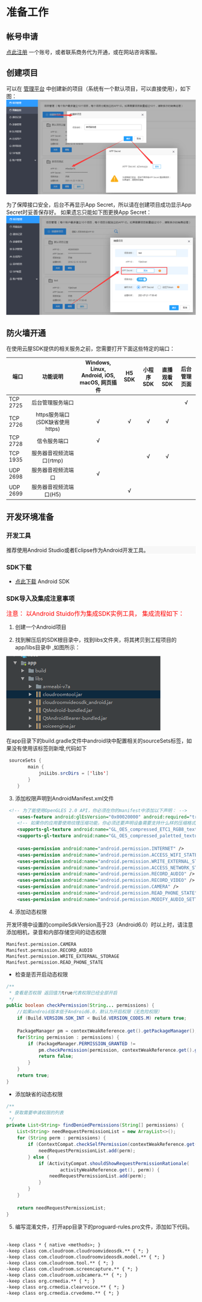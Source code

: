 
# 准备工作

## 帐号申请

[点此注册](https://sdk.cloudroom.com/mgr_sdk/register.html) 一个账号，或者联系商务代为开通，或在网站咨询客服。

<h2 id=getappid>创建项目</h2>


可以在 [管理平台](https://sdk.cloudroom.com/mgr_sdk/) 中创建新的项目（系统有一个默认项目，可以直接使用），如下图：
![GetAPPID](./images/getAppID.png)

为了保障接口安全，后台不再显示App Secret，所以请在创建项目成功显示App Secret时妥善保存好。 如果遗忘只能如下图更换App Secret：
![ChangeAppSecret](./images/ChangeAppSecret.png)


<h2 id=fireWallSettings>防火墙开通</h2>

在使用云屋SDK提供的相关服务之前，您需要打开下面这些特定的端口：

<table border=0 cellpadding=0 cellspacing=0 style='border-collapse:collapse;table-layout:fixed;'>
    <thead>
        <tr >
            <th style='width:12%;text-align:center'>端口</th>
            <th style='width:25%;text-align:center'>功能说明</th>
            <th style='width:23%;text-align:center'>Windows, Linux, Android, iOS, macOS, 网页插件</th>
            <th style='width:10%;text-align:center'>H5 SDK</th>
            <th style='width:10%;text-align:center'>小程序SDK</th>
            <th style='width:10%;text-align:center'>直播观看SDK</th>
            <th style='width:10%;text-align:center'>后台管理页面</th>
        </tr>
    </thead>
    <tbody>
    <tr>
        <td>TCP 2725</td>
        <td style='text-align:center'>后台管理服务端口</td>
        <td></td>
        <td></td>
        <td></td>
        <td></td>
        <td style='text-align:center'>√</td>
    </tr>
    <tr>
        <td>TCP 2726</td>
        <td style='text-align:center'>https服务端口<br />(SDK缺省使用https)
        </td>
        <td style='text-align:center'>√</td>
        <td style='text-align:center'>√</td>
        <td style='text-align:center'>√</td>
        <td style='text-align:center'>√</td>
        <td style='text-align:center'></td>
    </tr>
    <tr>
        <td>TCP 2728</td>
        <td style='text-align:center'>信令服务端口</td>
        <td style='text-align:center'>√</td>
        <td style='text-align:center'></td>
        <td style='text-align:center'></td>
        <td style='text-align:center'></td>
        <td style='text-align:center'></td>
    </tr>
    <tr>
        <td>TCP 1935</td>
        <td style='text-align:center'>服务器音视频流端口(rtmp)</td>
        <td></td>
        <td></td>
        <td style='text-align:center'>√</td>
        <td style='text-align:center'>√</td>
        <td style='text-align:center'></td>
    </tr>
    <tr>
        <td>UDP 2698</td>
        <td style='text-align:center'>服务器音视频流端口</td>
        <td style='text-align:center'>√</td>
        <td></td>
        <td></td>
        <td></td>
        <td></td>
    </tr>
    <tr>
        <td>UDP 2699</td>
        <td style='text-align:center'>服务器音视频流端口(H5)</td>
        <td></td>
        <td style='text-align:center'>√</td>
        <td></td>
        <td></td>
        <td></td>
    </tr>    
    </tbody>
</table>

<h2 id=beforeDev>开发环境准备</h2>

### 开发工具

<p style="width:100%;background:#f7f7f7;">推荐使用Android Studio或者Eclipse作为Android开发工具。</p>

### SDK下载

- [点此下载](https://sdk.cloudroom.com/pages/download#sdk) Android SDK

### SDK导入及集成注意事项

<font size="3" color="red">注意： 以Android Stuido作为集成SDK实例工具， 集成流程如下：</font>

1. 创建一个Android项目

2. 找到解压后的SDK根目录中，找到libs文件夹，将其拷贝到工程项目的app/libs目录中 ,如图所示：

![An image](./images/sdk_configuration_1.png)

在app目录下的build.gradle文件中android块中配置相关的sourceSets标签，如果没有使用该标签则新增,代码如下

``` java
 sourceSets {
        main {
            jniLibs.srcDirs = ['libs']
        }
    }
```

3. 添加权限声明到AndroidManifest.xml文件

``` xml
 <!-- 为了能使用OpenGLES 2.0 API，你必须在你的manifest中添加以下声明： -->
    <uses-feature android:glEsVersion="0x00020000" android:required="true" />
    <!-- 如果你的应用要使用纹理压缩功能，你必须还要声明设备需要支持什么样的压缩格式 -->
    <supports-gl-texture android:name="GL_OES_compressed_ETC1_RGB8_texture" />
    <supports-gl-texture android:name="GL_OES_compressed_paletted_texture" />

    <uses-permission android:name="android.permission.INTERNET" />
    <uses-permission android:name="android.permission.ACCESS_WIFI_STATE" />
    <uses-permission android:name="android.permission.WRITE_EXTERNAL_STORAGE" />
    <uses-permission android:name="android.permission.ACCESS_NETWORK_STATE" />
    <uses-permission android:name="android.permission.RECORD_AUDIO" />
    <uses-permission android:name="android.permission.RECORD_VIDEO" />
    <uses-permission android:name="android.permission.CAMERA" />
    <uses-permission android:name="android.permission.READ_PHONE_STATE" />
	<uses-permission android:name="android.permission.MODIFY_AUDIO_SETTINGS" />

``` 

4. 添加动态权限

开发环境中设置的compileSdkVersion高于23（Android6.0）时以上时，请注意添加相机，录音和内部存储空间的动态权限
</br>
	
```
Manifest.permission.CAMERA
Manifest.permission.RECORD_AUDIO
Manifest.permission.WRITE_EXTERNAL_STORAGE
Manifest.permission.READ_PHONE_STATE
```

+ 检查是否开启动态权限

```java
/**
 * 查看是否权限 返回值为true代表权限已经全部开启
 */
public boolean checkPermission(String... permissions) {
    //如果android版本低于Android6.0，默认为开启权限（无危险权限）
    if (Build.VERSION.SDK_INT < Build.VERSION_CODES.M) return true;

    PackageManager pm = contextWeakReference.get().getPackageManager();
    for(String permission : permissions) {
        if (PackageManager.PERMISSION_GRANTED !=
            pm.checkPermission(permission, contextWeakReference.get().getPackageName())) {
            return false;
        }
    }
    return true;
}
```

+ 添加缺省的动态权限

```java
/**
 * 获取需要申请权限的列表
 */
private List<String> findDeniedPermissions(String[] permissions) {
    List<String> needRequestPermissionList = new ArrayList<>();
    for (String perm : permissions) {
        if (ContextCompat.checkSelfPermission(contextWeakReference.get(), perm) != PackageManager.PERMISSION_GRANTED) {
            needRequestPermissionList.add(perm);
        } else {
            if (ActivityCompat.shouldShowRequestPermissionRationale(
                    activityWeakReference.get(), perm)) {
                needRequestPermissionList.add(perm);
            }
        }
    }
	
    return needRequestPermissionList;
}
```


5. 编写混淆文件，打开app目录下的proguard-rules.pro文件，添加如下代码。
``` properties

-keep class * { native <methods>; }
-keep class com.cloudroom.cloudroomvideosdk.** { *; }
-keep class com.cloudroom.cloudroomvideosdk.model.** { *; }
-keep class com.cloudroom.tool.** { *; }
-keep class com.cloudroom.screencapture.** { *; }
-keep class com.cloudroom.usbcamera.** { *; }
-keep class org.crmedia.** { *; }
-keep class org.crmedia.clearvoice.** { *; }
-keep class org.crmedia.crvedemo.** { *; }

``` 
